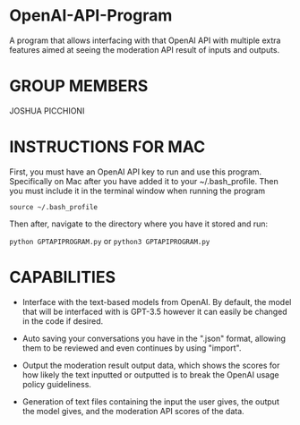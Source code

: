 # OpenAI-API-Program
A program that allows interfacing with that OpenAI API with multiple extra features aimed at seeing the moderation API result of inputs and outputs.

# GROUP MEMBERS 
JOSHUA PICCHIONI

# INSTRUCTIONS FOR MAC 
First, you must have an OpenAI API key to run and use this program. Specifically on Mac after you have added it to your ~/.bash_profile. Then you must include it in the terminal window when running the program 

 `source ~/.bash_profile`

Then after, navigate to the directory where you have it stored and run:

`python GPTAPIPROGRAM.py`
or
`python3 GPTAPIPROGRAM.py`

# CAPABILITIES
-  Interface with the text-based models from OpenAI. By default, the model that will be interfaced with is GPT-3.5 however it can easily be changed in the code if desired.

- Auto saving your conversations you have in the ".json" format, allowing them to be reviewed and even continues by using "import".

-  Output the moderation result output data, which shows the scores for how likely the text inputted or outputted is to break the OpenAI usage policy guideliness.

- Generation of text files containing the input the user gives, the output the model gives, and the moderation API scores of the data.

